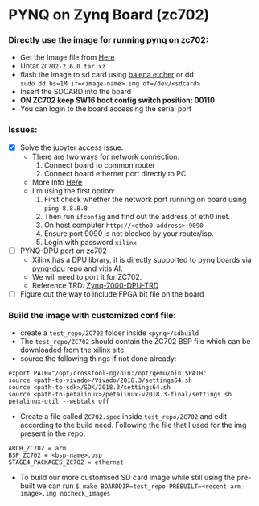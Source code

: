 # PYNQ on Zynq Board (zc702)


### Directly use the image for running pynq on zc702:

- Get the Image file from [Here](https://drive.google.com/file/d/1yqIqKBsLTee0bAPET0PcrAWoWAk6VIH9/view?usp=sharing)
- Untar `ZC702-2.6.0.tar.xz`
- flash the image to sd card using [balena etcher](https://www.balena.io/etcher/) or dd <br>
`sudo dd bs=1M if=<image-name>.img of=/dev/<sdcard>`
- Insert the SDCARD into the board
- **ON ZC702 keep SW16 boot config switch position: 00110**
- You can login to the board accessing the serial port

### Issues:

- [x] Solve the jupyter access issue.
    - There are two ways for network connection: 
        1) Connect board to common router
        2) Connect board ethernet port directly to PC
    - More Info [Here](https://pynq.readthedocs.io/en/v2.0/getting_started.html#connect-to-a-network-router)
    - I'm using the first option:
        1) First check whether the network port running on board using `ping 8.8.8.8`
        2) Then run `ifconfig` and find out the address of eth0 inet.
        3) On host computer `http://<etho0-address>:9090`
        4) Ensure port 9090 is not blocked by your router/isp.
        5) Login with password `xilinx`
- [ ] PYNQ-DPU port on zc702
    - Xilinx has a DPU library, it is directly supported to pynq boards via [pynq-dpu](https://github.com/Xilinx/DPU-PYNQ) repo and vitis AI.
    - We will need to port it for ZC702.
    - Reference TRD: [Zynq-7000-DPU-TRD](https://github.com/sumilao/Zynq-7000-DPU-TRD)
- [ ] Figure out the way to include FPGA bit file on the board

### Build the image with customized conf file:

- create a `test_repo/ZC702` folder inside `<pynq>/sdbuild`
- The `test_repo/ZC702` should contain the ZC702 BSP file which can be downloaded from the xilinx site.
- source the following things if not done already: 
```
export PATH="/opt/crosstool-ng/bin:/opt/qemu/bin:$PATH"
source <path-to-vivado>/Vivado/2018.3/settings64.sh
source <path-to-sdk>/SDK/2018.3/settings64.sh
source <path-to-petalinux>/petalinux-v2018.3-final/settings.sh
petalinux-util --webtalk off
```

- Create a file called `ZC702.spec` inside `test_repo/ZC702` and edit according to the build need. Following the file that I used for the img present in the repo:

```
ARCH_ZC702 = arm
BSP_ZC702 = <bsp-name>.bsp
STAGE4_PACKAGES_ZC702 = ethernet
```

- To build our more customised SD card image while still using the pre-built we can run
`$ make BOARDDIR=test_repo PREBUILT=<recent-arm-image>.img nocheck_images`